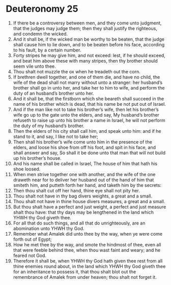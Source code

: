 ﻿# Deuteronomy 25
1. If there be a controversy between men, and they come unto judgment, that the judges may judge them; then they shall justify the righteous, and condemn the wicked. 
2. And it shall be, if the wicked man be worthy to be beaten, that the judge shall cause him to lie down, and to be beaten before his face, according to his fault, by a certain number. 
3. Forty stripes he may give him, and not exceed: lest, if he should exceed, and beat him above these with many stripes, then thy brother should seem vile unto thee. 
4.  Thou shalt not muzzle the ox when he treadeth out the corn. 
5.  If brethren dwell together, and one of them die, and have no child, the wife of the dead shall not marry without unto a stranger: her husband’s brother shall go in unto her, and take her to him to wife, and perform the duty of an husband’s brother unto her. 
6. And it shall be, that the firstborn which she beareth shall succeed in the name of his brother which is dead, that his name be not put out of Israel. 
7. And if the man like not to take his brother’s wife, then let his brother’s wife go up to the gate unto the elders, and say, My husband’s brother refuseth to raise up unto his brother a name in Israel, he will not perform the duty of my husband’s brother. 
8. Then the elders of his city shall call him, and speak unto him: and if he stand to it, and say, I like not to take her; 
9. Then shall his brother’s wife come unto him in the presence of the elders, and loose his shoe from off his foot, and spit in his face, and shall answer and say, So shall it be done unto that man that will not build up his brother’s house. 
10. And his name shall be called in Israel, The house of him that hath his shoe loosed. 
11.  When men strive together one with another, and the wife of the one draweth near for to deliver her husband out of the hand of him that smiteth him, and putteth forth her hand, and taketh him by the secrets: 
12. Then thou shalt cut off her hand, thine eye shall not pity her. 
13.  Thou shalt not have in thy bag divers weights, a great and a small. 
14. Thou shalt not have in thine house divers measures, a great and a small. 
15. But thou shalt have a perfect and just weight, a perfect and just measure shalt thou have: that thy days may be lengthened in the land which YHWH thy God giveth thee. 
16. For all that do such things, and all that do unrighteously, are an abomination unto YHWH thy God. 
17.  Remember what Amalek did unto thee by the way, when ye were come forth out of Egypt; 
18. How he met thee by the way, and smote the hindmost of thee, even all that were feeble behind thee, when thou wast faint and weary; and he feared not God. 
19. Therefore it shall be, when YHWH thy God hath given thee rest from all thine enemies round about, in the land which YHWH thy God giveth thee for an inheritance to possess it, that thou shalt blot out the remembrance of Amalek from under heaven; thou shalt not forget it. 
